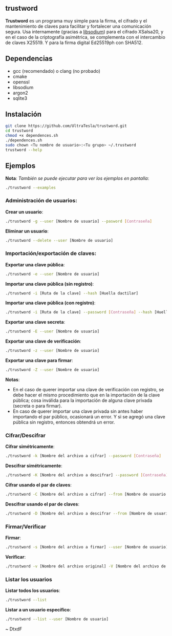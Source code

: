 ## trustword
**Trustword** es un programa muy simple para la firma, el cifrado y el mantenimiento de claves para facilitar y fortalecer una comunicación segura. Usa internamente (gracias a [libsodium](https://github.com/jedisct1/libsodium)) para el cifrado XSalsa20, y en el caso de la criptografía asimétrica, se complementa con el intercambio de claves X25519. Y para la firma digital Ed25519ph con SHA512.

## Dependencias
* gcc (recomendado) o clang (no probado)
* cmake
* openssl
* libsodium
* argon2
* sqlite3

## Instalación

```bash
git clone https://github.com/UltraTesla/trustword.git
cd trustword
chmod +x dependences.sh
./dependences.sh
sudo chown <Tu nombre de usuario>:<Tu grupo> ~/.trustword
trustword --help
```

## Ejemplos
**Nota**: *También se puede ejecutar para ver los ejemplos en pantalla*:

```bash
./trustword --examples
```

### Administración de usuarios:
**Crear un usuario**:
```bash
./trustword -g --user [Nombre de usuario] --pasword [Contraseña]
```

**Eliminar un usuario**:
```bash
./trustword --delete --user [Nombre de usuario]
```

### Importación/exportación de claves:
**Exportar una clave pública**:
```bash
./trustword -e --user [Nombre de usuario]
```

**Importar una clave pública (sin registro)**:
```bash
./trustword -i [Ruta de la clave] --hash [Huella dactilar]
```

**Importar una clave pública (con registro)**:
```bash
./trustword -i [Ruta de la clave] --password [Contraseña] --hash [Huella dactilar]
```

**Exportar una clave secreta**:
```bash
./trustword -E --user [Nombre de usuario]
```

**Exportar una clave de verificación**:
```bash
./trustword -z --user [Nombre de usuario]
```

**Exportar una clave para firmar**:
```bash
./trustword -Z --user [Nombre de usuario]
```

**Notas**:

* En el caso de querer importar una clave de verificación con registro, se debe hacer el mismo procedimiento que en la importación de la clave pública; cosa inválida para la importación de alguna clave privada (secreta o para firmar).
* En caso de querer importar una clave privada sin antes haber importando el par público, ocasionará un error. Y si se agregó una clave pública sin registro, entonces obtendrá un error.

### Cifrar/Descifrar
**Cifrar simétricamente**:
```bash
./trustword -k [Nombre del archivo a cifrar] --password [Contraseña]
```

**Descifrar simétricamente**:
```bash
./trustword -K [Nombre del archivo a descifrar] --password [Contraseña]
```

**Cifrar usando el par de claves**:
```bash
./trustword -C [Nombre del archivo a cifrar] --from [Nombre de usuario - origen] --to [Nombre de usuario - destino] --password [Contraseña de la clave secreta del usuario de origen]
```

**Descifrar usando el par de claves**:
```bash
./trustword -D [Nombre del archivo a descifrar --from [Nombre de usuario - origen] --to [Nombre de usuario - destino] --password [Contraseña de la clave secreta del usuario de destino]
```

### Firmar/Verificar
**Firmar**:
```bash
./trustword -s [Nombre del archivo a firmar] --user [Nombre de usuario] --password [Contraseña del usuario de la clave para firmar]
```

**Verificar**:
```bash
./trustword -v [Nombre del archivo original] -V [Nombre del archivo de la firma] --user [Nombre de usuario de la clave de verificación]
```

### Listar los usuarios
**Listar todos los usuarios**:
```bash
./trustword --list
```

**Listar a un usuario específico**:
```bash
./trustword --list --user [Nombre de usuario]
```

~ DtxdF
